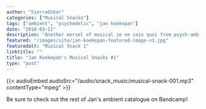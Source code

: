 ```yaml
---
author: "SierraOskar"
categories: ["Musical Snacks"]
tags: ["ambient", "psychedelic", "jan koekepan"]
date: "2018-03-11"
description: "Another morsel of musical je ne sais quoi from psych-ambient voyager Jan Koekepan..."
featured: "/images/site/jan-koekepan-featured-image-v1.jpg"
featuredalt: "Musical Snack 1"
linktitle: ""
title: "Jan Koekepan's Musical Snacks #1"
type: "post"
---
```


{{< audioEmbed audioSrc="/audio/snack_music/musical-snack-001.mp3" contentType="mpeg" >}}

Be sure to check out the rest of Jan's ambient catalogue on Bandcamp!
